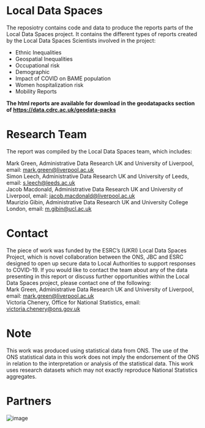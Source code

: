 # Local Data Spaces
The reposiotry contains code and data to produce the reports parts of the Local Data Spaces project.
It contains the different types of reports created by the Local Data Spaces Scientists involved in the project:
* Ethnic Inequalities
* Geospatial Inequalities
* Occupational risk
* Demographic
* Impact of COVID on BAME population
* Women hospitalization risk
* Mobility Reports

**The html reports are available for download in the geodatapacks section of https://data.cdrc.ac.uk/geodata-packs**


# Research Team
The report was compiled by the Local Data Spaces team, which includes:

Mark Green, Administrative Data Research UK and University of Liverpool, email: mark.green@liverpool.ac.uk <br>
Simon Leech, Administrative Data Research UK and University of Leeds, email: s.leech@leeds.ac.uk<br>
Jacob Macdonald, Administrative Data Research UK and University of Liverpool, email: jacob.macdonald@liverpool.ac.uk<br>
Maurizio Gibin, Administrative Data Research UK and University College London, email: m.gibin@ucl.ac.uk<br>

# Contact
The piece of work was funded by the ESRC’s (UKRI) Local Data Spaces Project, which is novel collaboration between the ONS, JBC and ESRC designed to open up secure data to Local Authorities to support responses to COVID-19. If you would like to contact the team about any of the data presenting in this report or discuss further opportunities within the Local Data Spaces project, please contact one of the following:<br>
Mark Green, Administrative Data Research UK and University of Liverpool, email: mark.green@liverpool.ac.uk<br>
Victoria Chenery, Office for National Statistics, email: victoria.chenery@ons.gov.uk<br>

# Note
This work was produced using statistical data from ONS. The use of the ONS statistical data in this work does not imply the endorsement of the ONS in relation to the interpretation or analysis of the statistical data. This work uses research datasets which may not exactly reproduce National Statistics aggregates.

# Partners
![image](https://user-images.githubusercontent.com/10088468/113834067-4be87400-9782-11eb-8a03-175d8fd27046.png)
